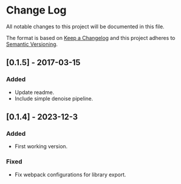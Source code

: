 
# Change Log
All notable changes to this project will be documented in this file.
 
The format is based on [Keep a Changelog](http://keepachangelog.com/)
and this project adheres to [Semantic Versioning](http://semver.org/).
 
 
## [0.1.5] - 2017-03-15
 
### Added

- Update readme.
- Include simple denoise pipeline.
 
## [0.1.4] - 2023-12-3

### Added

- First working version.
 
### Fixed
 
- Fix webpack configurations for library export.

